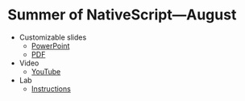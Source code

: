 # Summer of NativeScript—August

* Customizable slides
    * [PowerPoint](slides.pptx)
    * [PDF](slides.pdf)
* Video
    * [YouTube](https://www.youtube.com/watch?v=QzhhCGwO4f8)
* Lab
    * [Instructions](lab.md)